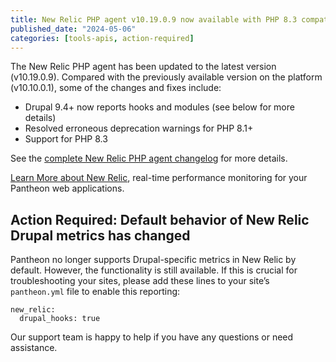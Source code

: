 ```yaml
---
title: New Relic PHP agent v10.19.0.9 now available with PHP 8.3 compatibility and other fixes
published_date: "2024-05-06"
categories: [tools-apis, action-required]
---
```


The New Relic PHP agent has been updated to the latest version (v10.19.0.9). Compared with the previously available version on the platform (v10.10.0.1), some of the changes and fixes include:

* Drupal 9.4+ now reports hooks and modules (see below for more details)
* Resolved erroneous deprecation warnings for PHP 8.1+
* Support for PHP 8.3

See the [complete New Relic PHP agent changelog](https://docs.newrelic.com/docs/release-notes/agent-release-notes/php-release-notes/) for more details.

[Learn More about New Relic](/guides/new-relic), real-time performance monitoring for your Pantheon web applications. 

## Action Required: Default behavior of New Relic Drupal metrics has changed

Pantheon no longer supports Drupal-specific metrics in New Relic by default. However, the functionality is still available. If this is crucial for troubleshooting your sites, please add these lines to your site’s `pantheon.yml` file to enable this reporting:

```
new_relic:
  drupal_hooks: true
```

Our support team is happy to help if you have any questions or need assistance.

